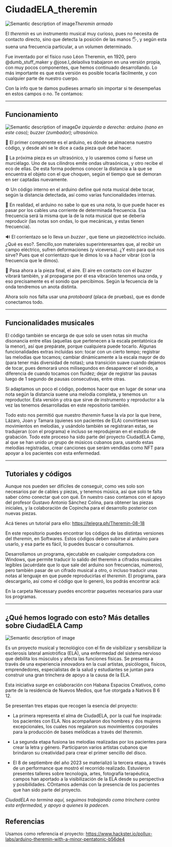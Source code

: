 # CiudadELA_theremin

![Semantic description of image](/source/images/Theremin.JPG)*Theremin armado*

El _theremin_ es un instrumento musical muy curioso, pues no necesita de contacto directo, sino que detecta la posición de las manos 🖐, y según esta suena una frecuencia particular, a un volumen determinado.

Fue inventado por el físico ruso Léon Theremin, en 1920, pero @dumb_stuff_maker y @jose.l_delaoliva trabajaron en una versión propia, con muy pocos componentes, que hemos continuado desarrollando. Lo más importante es que esta versión es posible tocarla fácilmente, y con cualquier parte de nuestro cuerpo.

Con la info que te damos pudieses armarlo sin importar si te desempeñas en estos campos o no. Te contamos:


----

## Funcionamiento

![Semantic description of image](/source/images/Componentes.jpg)*De izquierda a derecha: arduino (nano en este caso); _buzzer_ (zumbador); ultrasónico.*


🧠 El primer componente es el arduino, es dónde se almacena nuestro código, y desde ahí se le dice a cada pieza qué debe hacer.

🦇 La próxima pieza es un ultrasónico, y lo usaremos como si fuese un murciélago. Uno de sus cilindros emite ondas ultrasónicas, y otro recibe el eco de ellas. De esta forma podemos conocer la distancia a la que se encuentra el objeto con el que choquen, según el tiempo que se demoran en ser captadas nuevamente. 

⚙️ Un código interno en el arduino define qué nota musical debe tocar, según la distancia detectada, así como varias funcionalidades internas.

🔌 En realidad, el arduino no sabe lo que es una nota, lo que puede hacer es pasar por los cables una corriente de determinada frecuencia. Esa frecuencia será la misma que la de la nota musical que se debería reproducir (las notas son ondas, lo que mecánicas, y estas tienen frecuencia).

🔊 El corrientazo se lo lleva un _buzzer_ , que tiene un piezoeléctrico incluido. ¿Qué es eso?. Sencillo,son materiales superinteresantes que, al recibir un campo eléctrico, sufren deformaciones (y viceversa). ¿Y esto para qué nos sirve? Pues que el corrientazo que le dimos lo va a hacer vibrar (con la frecuencia que le dimos).

🍃 Pasa ahora a la pieza final, el aire. El aire en contacto con el _buzzer_ vibrará también, y al propagarse por él esa vibración tenemos una onda, y eso precisamente es el sonido que percibimos. Según la fecuencia de la onda tendremos un anota distinta. 

Ahora solo nos falta usar una _protoboard_ (placa de pruebas), que es donde conectamos todo.

-----

## Funcionalidades musicales

El código también se encarga de que solo se usen notas sin mucha disonancia entre ellas (aquellas que pertenecen a la escala pentatónica de la menor), así que prepárate, porque cualquiera puede tocarlo. Algunas funcionalidades extras incluidas son: tocar con un cierto tempo; registrar las melodías que tocamos; cambiar dinámicamente a la escala mayor de do (para tener más diversidad de notas); una transición suave cuando dejamos de tocar, pues demorará unos milisegundos en desaparecer el sonido, a diferencia de cuando tocamos con fluidez; dejar de registrar las pausas luego de 1 segundo de pausas consecutivas, entre otras.

Si adaptamos un poco el código, podemos hacer que en lugar de sonar una nota según la distancia suene una melodía completa, y tenemos un reproductor. Esta versión y otra que sirve de instrumento y reproductor a la vez las tenemos desarrolladas en este repositorio también.

Todo esto nos permitió que nuestro _theremin_ fuese la vía por la que Irene, Lázaro, Joan y Tamara (quienes son pacientes de ELA) convirtiesen sus movimientos en melodías, y usándolo también se registraran estas, se tradujeran (con el programa) e incluso se reprodujeran en el estudio de grabación. Todo este proceso ha sido parte del proyecto CiudadELA Camp, al que se han unido un grupo de músicos cubanos para, usando estas melodías registradas, crear canciones que serám vendidas como NFT para apoyar a los pacientes con esta enfermedad.

----

## Tutoriales y códigos

Aunque nos pueden ser difíciles de conseguir, como ves solo son necesarios par de cables y piezas, y tenemos música, así que solo te falta saber cómo conectar qué con qué. En nuestro caso contamos con el apoyo del profesor Gustavo Antonio Sánchez Colina, para obtener las piezas iniciales, y la colaboración de Copincha para el desarrollo posterior con nuevas piezas.

Acá tienes un tutorial para ello:
<https://telegra.ph/Theremin-08-18>

En este repositorio puedes encontrar los códigos de las distintas versiones del _theremin_, en Softwares. Estos códigos deben subirse al arduino para usarlo, y esa parte es fácil, lo puedes buscar o consultarnos.

Desarrollamos un programa, ejecutable en cualquier computadora con Windows, que permite traducir lo salido del theremin a cifrados musicales legibles (acuérdate que lo que sale del arduino son frecuencias, números), pero también pasar de un cifrado musical a otro, o incluso traducir  unas notas al lenguaje en que puede reproducirlas el _theremin_. El programa, para descargarlo, así como el código que lo generó, los podrás encontrar acá:

En la carpeta Necessary puedes encontrar paquetes necesarios para usar los programas.

----

## ¿Qué hemos logrado con esto? Más detalles sobre CiudadELA Camp

![Semantic description of image](/source/images/CiudadELA.jpg)

Es un proyecto musical y tecnológico con el fin de visibilizar y sensibilizar la esclerosis lateral amiotrófica (ELA), una enfermedad del sistema nervioso que debilita los músculos y afecta las funciones físicas. Se presenta a través de una experiencia innovadora en la cual artistas, psicólogos, físicos, emprendedores, especialistas de la salud y estudiantes se juntan para construir una gran trinchera de apoyo a la causa de la ELA. 

Esta iniciativa surge en colaboración con Habana Espacios Creativos, como parte de la residencia de Nuevos Medios, que fue otorgada a Nativos B 6 12. 

Se presentan tres etapas que recogen la esencia del proyecto:

- La primera representa el alma de CiudadELA, por la cual fue inspirada: los pacientes con ELA. Nos acompañaron dos hombres y dos mujeres excepcionales, los cuales nos regalaron sus movimientos corporales para la producción de bases melódicas a través del _theremin_. 

- La segunda etapa fusiona las melodías realizadas por los pacientes para crear la letra y género. Participaron varios artistas cubanos que brindaron su creatividad para crear el primer sencillo del disco. 

- El 8 de septiembre del año 2023 se materializó la tercera etapa, a través de un performance que mostró el recorrido realizado. Estuvieron presentes talleres sobre tecnología, artes, fotografía terapéutica, campos han aportado a la visibilización de la ELA desde su perspectiva y posibilidades. COntamos además con la presencia de los pacientes que han sido parte del proyecto. 

_CiudadELA no termina aquí, seguimos trabajando como trinchera contra esta enfermedad, y apoyo a quienes la padecen._

## Referencias

Usamos como referencia el proyecto:
 <https://www.hackster.io/pollux-labs/arduino-theremin-with-a-minor-pentatonic-b56de4>



